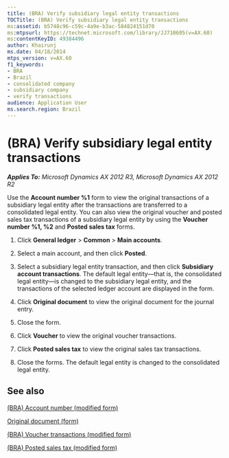 ```yaml
---
title: (BRA) Verify subsidiary legal entity transactions
TOCTitle: (BRA) Verify subsidiary legal entity transactions
ms:assetid: b5748c96-c59c-4a9e-b3ac-584824151d70
ms:mtpsurl: https://technet.microsoft.com/library/JJ710605(v=AX.60)
ms:contentKeyID: 49384496
author: Khairunj
ms.date: 04/18/2014
mtps_version: v=AX.60
f1_keywords:
- BRA
- Brazil
- consolidated company
- subsidiary company
- verify transactions
audience: Application User
ms.search.region: Brazil
---
```


# (BRA) Verify subsidiary legal entity transactions 


_**Applies To:** Microsoft Dynamics AX 2012 R3, Microsoft Dynamics AX 2012 R2_

Use the **Account number %1** form to view the original transactions of a subsidiary legal entity after the transactions are transferred to a consolidated legal entity. You can also view the original voucher and posted sales tax transactions of a subsidiary legal entity by using the **Voucher number %1, %2** and **Posted sales tax** forms.

1.  Click **General ledger** \> **Common** \> **Main accounts**.

2.  Select a main account, and then click **Posted**.

3.  Select a subsidiary legal entity transaction, and then click **Subsidiary account transactions**. The default legal entity—that is, the consolidated legal entity—is changed to the subsidiary legal entity, and the transactions of the selected ledger account are displayed in the form.

4.  Click **Original document** to view the original document for the journal entry.

5.  Close the form.

6.  Click **Voucher** to view the original voucher transactions.

7.  Click **Posted sales tax** to view the original sales tax transactions.

8.  Close the forms. The default legal entity is changed to the consolidated legal entity.

## See also

[(BRA) Account number (modified form)](https://technet.microsoft.com/library/jj710602\(v=ax.60\))

[Original document (form)](https://technet.microsoft.com/library/aa556127\(v=ax.60\))

[(BRA) Voucher transactions (modified form)](https://technet.microsoft.com/library/jj710528\(v=ax.60\))

[(BRA) Posted sales tax (modified form)](https://technet.microsoft.com/library/jj710417\(v=ax.60\))

  


